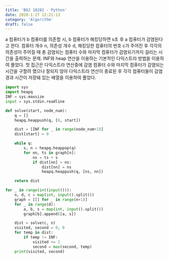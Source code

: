 ```yaml
---
title: 'BOJ 10282 - Python'
date: 2020-1-27 12:21:13
category: 'Algorithm'
draft: false
---
```

a 컴퓨터가 b 컴퓨터를 의존할 시, b 컴퓨터가 해킹당하면 s초 후 a 컴퓨터가 감염된다고 한다. 컴퓨터 개수 n, 의존성 개수 d, 해킹당한 컴퓨터의 번호 c가 주어진 후 각각의 의존성이 주어질 때 총 감염되는 컴퓨터 수와 마지막 컴퓨터가 감염되기까지 걸리는 시간을 출력하는 문제. INF와 heap 연산을 이용하는 기본적인 다익스트라 방법을 이용하여 풀었다. 첫 접근은 다익스트라 연산중에 감염 컴퓨터 수와 마지막 컴퓨터가 감염되는 시간을 구할려 했으나 잘되지 않아 다익스트라 연산이 종료된 후 각각 컴퓨터들이 감염 경과 시간이 저장돼 있는 배열을 이용하여 풀었다.
```python
import sys
import heapq
INF = sys.maxsize
input = sys.stdin.readline

def solve(start, node_num):
    q = []
    heapq.heappush(q, [0, start])

    dist = [INF for _ in range(node_num+1)]
    dist[start] = 0

    while q:
        s, n = heapq.heappop(q)
        for nn, ts in graph[n]:
            ns = ts + s
            if dist[nn] > ns:
                dist[nn] = ns
                heapq.heappush(q, [ns, nn])

    return dist

for _ in range(int(input())):
    n, d, c = map(int, input().split())
    graph = [[] for _ in range(n+1)]
    for _ in range(d):
        a, b, s = map(int, input().split())
        graph[b].append([a, s])

    dist = solve(c, n)
    visited, second = 0, 0
    for temp in dist:
        if temp != INF:
            visited += 1
            second = max(second, temp)
    print(visited, second)

```